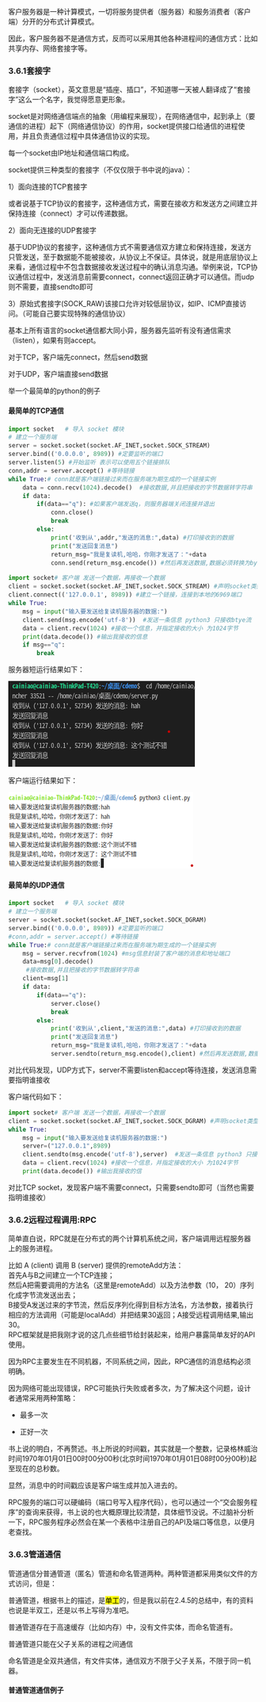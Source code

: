 客户服务器是一种计算模式，一切将服务提供者（服务器）和服务消费者（客户端）分开的分布式计算模式。

因此，客户服务器不是通信方式，反而可以采用其他各种进程间的通信方式：比如共享内存、网络套接字等。

### 3.6.1套接字

套接字（socket），英文意思是“插座、插口”，不知道哪一天被人翻译成了“套接字”这么一个名字，我觉得愿意更形象。

socket是对网络通信端点的抽象（用编程来展现），在网络通信中，起到承上（要通信的进程）起下（网络通信协议）的作用，socket提供接口给通信的进程使用，并且负责通信过程中具体通信协议的实现。

每一个socket由IP地址和通信端口构成。

socket提供三种类型的套接字（不仅仅限于书中说的java）：

1）面向连接的TCP套接字

或者说基于TCP协议的套接字，这种通信方式，需要在接收方和发送方之间建立并保持连接（connect）才可以传递数据。

2）面向无连接的UDP套接字

基于UDP协议的套接字，这种通信方式不需要通信双方建立和保持连接，发送方只管发送，至于数据能不能被接收，从协议上不保证。具体说，就是用底层协议上来看，通信过程中不包含数据接收发送过程中的确认消息沟通。举例来说，TCP协议通信过程中，发送消息前需要connect，connect返回正确才可以通信。而udp则不需要，直接sendto即可

3）原始式套接字(SOCK_RAW)该接口允许对较低层协议，如IP、ICMP直接访问。（可能自己要实现特殊的通信协议）

基本上所有语言的socket通信都大同小异，服务器先监听有没有通信需求（listen），如果有则accept。

对于TCP，客户端先connect，然后send数据

对于UDP，客户端直接send数据

举一个最简单的python的例子

#### 最简单的TCP通信

```python
import socket   # 导入 socket 模块
# 建立一个服务端
server = socket.socket(socket.AF_INET,socket.SOCK_STREAM)
server.bind(('0.0.0.0', 8989)) #定要监听的端口
server.listen(5) #开始监听 表示可以使用五个链接排队
conn,addr = server.accept() #等待链接
while True:# conn就是客户端链接过来而在服务端为期生成的一个链接实例
    data = conn.recv(1024).decode()  #接收数据,并且把接收的字节数据转字符串
    if data:
        if(data=="q"): #如果客户端发送q，则服务器端关闭连接并退出
            conn.close()
            break
        else:
            print('收到从',addr,"发送的消息:",data) #打印接收到的数据
            print("发送回复消息")
            return_msg="我是复读机,哈哈，你刚才发送了："+data
            conn.send(return_msg.encode()) #然后再发送数据,数据必须转换为byte
```

```py
import socket# 客户端 发送一个数据，再接收一个数据
client = socket.socket(socket.AF_INET,socket.SOCK_STREAM) #声明socket类型，同时生成链接对象
client.connect(('127.0.0.1', 8989)) #建立一个链接，连接到本地的6969端口
while True:
    msg = input("输入要发送给复读机服务器的数据:")
    client.send(msg.encode('utf-8'))  #发送一条信息 python3 只接收btye流
    data = client.recv(1024) #接收一个信息，并指定接收的大小 为1024字节
    print(data.decode()) #输出我接收的信息
    if msg=="q":
        break
```

服务器短运行结果如下：

![](../../assets/2022-10-16-11-44-09-image.png)

客户端运行结果如下：

![](../../assets/2022-10-16-11-43-47-image.png)

#### 最简单的UDP通信

```py
import socket   # 导入 socket 模块
# 建立一个服务端
server = socket.socket(socket.AF_INET,socket.SOCK_DGRAM)
server.bind(('0.0.0.0', 8989)) #定要监听的端口
#conn,addr = server.accept() #等待链接
while True:# conn就是客户端链接过来而在服务端为期生成的一个链接实例
    msg = server.recvfrom(1024) #msg信息封装了客户端的消息和地址端口
    data=msg[0].decode()
     #接收数据,并且把接收的字节数据转字符串
    client=msg[1]
    if data:
        if(data=="q"):
            server.close()
            break
        else:
            print('收到从',client,"发送的消息:",data) #打印接收到的数据
            print("发送回复消息")
            return_msg="我是复读机,哈哈，你刚才发送了："+data
            server.sendto(return_msg.encode(),client) #然后再发送数据,数据必须转换为byte
```

对比代码发现，UDP方式下，server不需要listen和accept等待连接，发送消息需要指明谁接收

客户端代码如下：

```py
import socket# 客户端 发送一个数据，再接收一个数据
client = socket.socket(socket.AF_INET,socket.SOCK_DGRAM) #声明socket类型，同时生成链接对象
while True:
    msg = input("输入要发送给复读机服务器的数据:")
    server=("127.0.0.1",8989)
    client.sendto(msg.encode('utf-8'),server)  #发送一条信息 python3 只接收btye流，所以字符串要encode成比特流
    data = client.recv(1024) #接收一个信息，并指定接收的大小 为1024字节
    print(data.decode()) #输出我接收的信
```

对比TCP socket，发现客户端不需要connect，只需要sendto即可（当然也需要指明谁接收）

### 3.6.2远程过程调用:RPC

简单直白说，RPC就是在分布式的两个计算机系统之间，客户端调用远程服务器上的服务进程。

比如 A (client) 调用 B (server) 提供的remoteAdd方法：  
首先A与B之间建立一个TCP连接；  
然后A把需要调用的方法名（这里是remoteAdd）以及方法参数（10， 20）序列化成字节流发送出去；  
B接受A发送过来的字节流，然后反序列化得到目标方法名，方法参数，接着执行相应的方法调用（可能是localAdd）并把结果30返回；A接受远程调用结果,输出30。  
RPC框架就是把我刚才说的这几点些细节给封装起来，给用户暴露简单友好的API使用。

因为RPC主要发生在不同机器，不同系统之间，因此，RPC通信的消息结构必须明确。

因为网络可能出现错误，RPC可能执行失败或者多次，为了解决这个问题，设计者通常采用两种策略：

* 最多一次

* 正好一次

书上说的明白，不再赘述。书上所说的时间戳，其实就是一个整数，记录格林威治时间1970年01月01日00时00分00秒(北京时间1970年01月01日08时00分00秒)起至现在的总秒数。

显然，消息中的时间戳应该是客户端生成并加入进去的。

RPC服务的端口可以硬编码（端口号写入程序代码），也可以通过一个“交会服务程序”的查询来获得，书上说的也大概原理比较清楚，具体细节没说。不过脑补分析一下，RPC服务程序必然会在某一个表格中注册自己的API及端口等信息，以便月老查找。

### 3.6.3管道通信

管道通信分普通管道（匿名）管道和命名管道两种。两种管道都采用类似文件的方式访问，但是：

普通管道，根据书上的描述，是<mark>单工</mark>的，但是我以前在2.4.5的总结中，有的资料也说是半双工，还是以书上写得为准吧。

普通管道存在于高速缓存（比如内存）中，没有文件实体，而命名管道有。

普通管道只能在父子关系的进程之间通信

命名管道是全双共通信，有文件实体，通信双方不限于父子关系，不限于同一机器。

#### 普通管道通信例子
